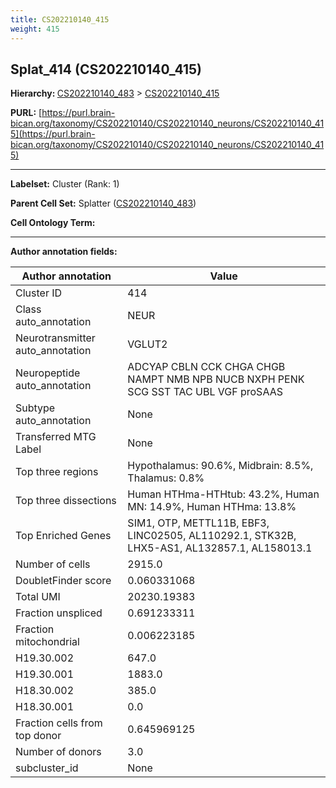 ```yaml
---
title: CS202210140_415
weight: 415
---
```

## Splat_414 (CS202210140_415)
<b>Hierarchy: </b>
[CS202210140_483](../CS202210140_483) >
[CS202210140_415](../CS202210140_415)

**PURL:** [https://purl.brain-bican.org/taxonomy/CS202210140/CS202210140_neurons/CS202210140_415](https://purl.brain-bican.org/taxonomy/CS202210140/CS202210140_neurons/CS202210140_415)

---


**Labelset:** Cluster (Rank: 1)

**Parent Cell Set:** Splatter ([CS202210140_483](../CS202210140_483))



**Cell Ontology Term:** 

[MARKER GENES.]: #


---

[TRANSFERRED ANNOTATIONS.]: #


[AUTHOR ANNOTATION FIELDS.]: #


**Author annotation fields:**

| Author annotation | Value |
|-------------------|-------|
|Cluster ID|414|
|Class auto_annotation|NEUR|
|Neurotransmitter auto_annotation|VGLUT2|
|Neuropeptide auto_annotation|ADCYAP CBLN CCK CHGA CHGB NAMPT NMB NPB NUCB NXPH PENK SCG SST TAC UBL VGF proSAAS|
|Subtype auto_annotation|None|
|Transferred MTG Label|None|
|Top three regions|Hypothalamus: 90.6%, Midbrain: 8.5%, Thalamus: 0.8%|
|Top three dissections|Human HTHma-HTHtub: 43.2%, Human MN: 14.9%, Human HTHma: 13.8%|
|Top Enriched Genes|SIM1, OTP, METTL11B, EBF3, LINC02505, AL110292.1, STK32B, LHX5-AS1, AL132857.1, AL158013.1|
|Number of cells|2915.0|
|DoubletFinder score|0.060331068|
|Total UMI|20230.19383|
|Fraction unspliced|0.691233311|
|Fraction mitochondrial|0.006223185|
|H19.30.002|647.0|
|H19.30.001|1883.0|
|H18.30.002|385.0|
|H18.30.001|0.0|
|Fraction cells from top donor|0.645969125|
|Number of donors|3.0|
|subcluster_id|None|
